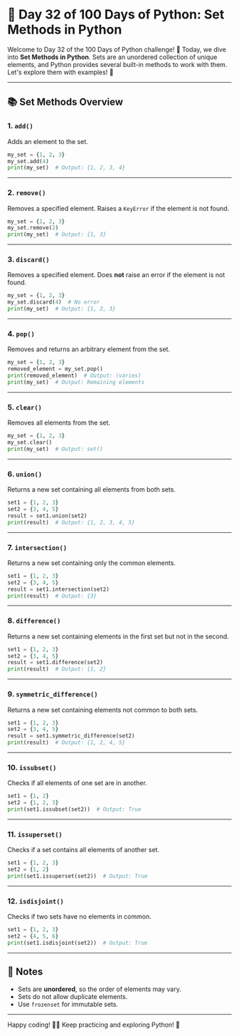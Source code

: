 # 🐍 Day 32 of 100 Days of Python: Set Methods in Python

Welcome to Day 32 of the 100 Days of Python challenge! 🎉 Today, we dive into **Set Methods in Python**. Sets are an unordered collection of unique elements, and Python provides several built-in methods to work with them. Let's explore them with examples! 🚀

---

## 📚 Set Methods Overview

### 1. `add()`
Adds an element to the set.

```python
my_set = {1, 2, 3}
my_set.add(4)
print(my_set)  # Output: {1, 2, 3, 4}
```

---

### 2. `remove()`
Removes a specified element. Raises a `KeyError` if the element is not found.

```python
my_set = {1, 2, 3}
my_set.remove(2)
print(my_set)  # Output: {1, 3}
```

---

### 3. `discard()`
Removes a specified element. Does **not** raise an error if the element is not found.

```python
my_set = {1, 2, 3}
my_set.discard(4)  # No error
print(my_set)  # Output: {1, 2, 3}
```

---

### 4. `pop()`
Removes and returns an arbitrary element from the set.

```python
my_set = {1, 2, 3}
removed_element = my_set.pop()
print(removed_element)  # Output: (varies)
print(my_set)  # Output: Remaining elements
```

---

### 5. `clear()`
Removes all elements from the set.

```python
my_set = {1, 2, 3}
my_set.clear()
print(my_set)  # Output: set()
```

---

### 6. `union()`
Returns a new set containing all elements from both sets.

```python
set1 = {1, 2, 3}
set2 = {3, 4, 5}
result = set1.union(set2)
print(result)  # Output: {1, 2, 3, 4, 5}
```

---

### 7. `intersection()`
Returns a new set containing only the common elements.

```python
set1 = {1, 2, 3}
set2 = {3, 4, 5}
result = set1.intersection(set2)
print(result)  # Output: {3}
```

---

### 8. `difference()`
Returns a new set containing elements in the first set but not in the second.

```python
set1 = {1, 2, 3}
set2 = {3, 4, 5}
result = set1.difference(set2)
print(result)  # Output: {1, 2}
```

---

### 9. `symmetric_difference()`
Returns a new set containing elements not common to both sets.

```python
set1 = {1, 2, 3}
set2 = {3, 4, 5}
result = set1.symmetric_difference(set2)
print(result)  # Output: {1, 2, 4, 5}
```

---

### 10. `issubset()`
Checks if all elements of one set are in another.

```python
set1 = {1, 2}
set2 = {1, 2, 3}
print(set1.issubset(set2))  # Output: True
```

---

### 11. `issuperset()`
Checks if a set contains all elements of another set.

```python
set1 = {1, 2, 3}
set2 = {1, 2}
print(set1.issuperset(set2))  # Output: True
```

---

### 12. `isdisjoint()`
Checks if two sets have no elements in common.

```python
set1 = {1, 2, 3}
set2 = {4, 5, 6}
print(set1.isdisjoint(set2))  # Output: True
```

---

## 📎 Notes
- Sets are **unordered**, so the order of elements may vary.
- Sets do not allow duplicate elements.
- Use `frozenset` for immutable sets.

---

Happy coding! 🧑‍💻 Keep practicing and exploring Python! 💪